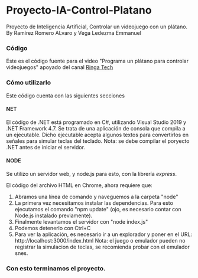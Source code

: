 # Proyecto-IA-Control-Platano
Proyecto de Inteligencia Artificial, Controlar un videojuego con un plátano.
By Ramírez Romero ALvaro y Vega Ledezma Emmanuel
### Código

Este es el código fuente para el video "Programa un plátano para controlar videojuegos" apoyado del canal [Ringa Tech](https://youtube.com/c/RingaTech)

### Cómo utilizarlo
Este código cuenta con las siguientes secciones
#### NET
El código de .NET está programado en C#, utilizando Visual Studio 2019 y .NET Framework 4.7. Se trata de una aplicación de consola que compila a un ejecutable. Dicho ejecutable acepta algunos textos para convertirlos en señales para simular teclas del teclado.
Nota: se debe compilar el poryecto .NET antes de iniciar el servidor.
#### NODE
Se utilizo un servidor web, y node.js para esto, con la librería *express*.

El código del archivo HTML en Chrome, ahora requiere que:
1. Abramos una línea de comando y naveguemos a la carpeta "node"
2. La primera vez necesitamos instalar las dependencias. Para esto ejecutamos el comando "npm update" (ojo, es necesario contar con Node.js instalado previamente).
3. Finalmente levantamos el servidor con "node index.js"
4. Podemos detenerlo con Ctrl+C
5. Para ver la aplicación, es necesario ir a un explorador y poner en el URL: http://localhost:3000/index.html
Nota: el juego o emulador pueden no registrar la simulacion de teclas, se recomienda probar con el emulador snes.

### Con esto terminamos el proyecto.
